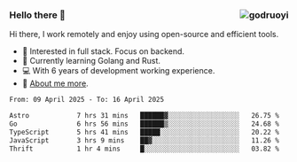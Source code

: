 ### Hello there 👋 <img align="right" src="https://github-readme-stats.vercel.app/api?username=godruoyi&show_icons=true" alt="godruoyi" />

Hi there, I work remotely and enjoy using open-source and efficient tools.

- 🔭 Interested in full stack. Focus on backend.
- 🌱 Currently learning Golang and Rust.
- 💻 With 6 years of development working experience.
- 👒 [About me more](https://godruoyi.com/posts/about-godruoyi).



<!--START_SECTION:waka-->

```txt
From: 09 April 2025 - To: 16 April 2025

Astro            7 hrs 31 mins   ██████▓░░░░░░░░░░░░░░░░░░   26.75 %
Go               6 hrs 56 mins   ██████▒░░░░░░░░░░░░░░░░░░   24.68 %
TypeScript       5 hrs 41 mins   █████░░░░░░░░░░░░░░░░░░░░   20.22 %
JavaScript       3 hrs 9 mins    ██▓░░░░░░░░░░░░░░░░░░░░░░   11.26 %
Thrift           1 hr 4 mins     █░░░░░░░░░░░░░░░░░░░░░░░░   03.82 %
```

<!--END_SECTION:waka-->
